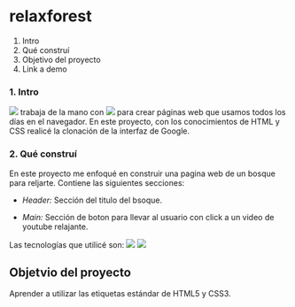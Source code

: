 # relaxforest
1. Intro
2. Qué construí
3. Objetivo del proyecto
4. Link a demo
### 1. Intro
<img src="https://img.shields.io/badge/HTML5-E34F26?style=for-the-badge&logo=html5&logoColor=white" /> trabaja de la mano con <img src="https://img.shields.io/badge/CSS3-1572B6?style=for-the-badge&logo=css3&logoColor=white" /> para crear páginas web que usamos todos los días en el navegador. En este proyecto, con los conocimientos de HTML y CSS realicé la clonación de la interfaz de Google.

### 2. Qué construí
En este proyecto me enfoqué en construir una pagina web de un bosque para reljarte.
Contiene las siguientes secciones:
- *Header:* Sección del titulo del bsoque.

- *Main:* Sección de boton para llevar al usuario con click a un video de youtube relajante.

Las tecnologías que utilicé son:
<img src="https://img.shields.io/badge/HTML5-E34F26?style=for-the-badge&logo=html5&logoColor=white" />
<img src="https://img.shields.io/badge/CSS3-1572B6?style=for-the-badge&logo=css3&logoColor=white" />

## Objetvio del proyecto
Aprender a utilizar las etiquetas estándar de HTML5 y CSS3.
